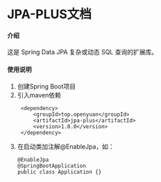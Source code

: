 # JPA-PLUS文档

#### 介绍
这是 Spring Data JPA 复杂或动态 SQL 查询的扩展库。


#### 使用说明

1. 创建Spring Boot项目
2. 引入maven依赖
   ```  
    <dependency>
        <groupId>top.openyuan</groupId>
        <artifactId>jpa-plus</artifactId>
        <version>1.0.0</version>
    </dependency>
   ```
3. 在启动类加注解@EnableJpa，如：
    ```
   @EnableJpa
   @SpringBootApplication
   public class Application {}
    ```


